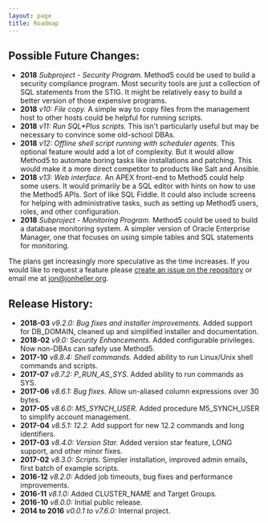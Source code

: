 ```yaml
---
layout: page
title: Roadmap
---
```


Possible Future Changes:
------------------------

* **2018** _Subproject - Security Program._ Method5 could be used to build a security compliance program.  Most security tools are just a collection of SQL statements from the STIG.  It might be relatively easy to build a better version of those expensive programs.
* **2018** _v10: File copy._  A simple way to copy files from the management host to other hosts could be helpful for running scripts.
* **2018** _v11: Run SQL\*Plus scripts._  This isn't particularly useful but may be necessary to convince some old-school DBAs.
* **2018** _v12: Offline shell script running with scheduler agents._  This optional feature would add a lot of complexity.  But it would allow Method5 to automate boring tasks like installations and patching.  This would make it a more direct competitor to products like Salt and Ansible.
* **2018** _v13: Web interface._  An APEX front-end to Method5 could help some users.  It would primarily be a SQL editor with  hints on how to use the Method5 APIs.  Sort of like SQL Fiddle.  It could also include screens for helping with administrative tasks, such as setting up Method5 users, roles, and other configuration.
* **2018** _Subproject - Monitoring Program._ Method5 could be used to build a database monitoring system.  A simpler version of Oracle Enterprise Manager, one that focuses on using simple tables and SQL statements for monitoring.

The plans get increasingly more speculative as the time increases.  If you would like to request a feature please [create an issue on the repository](https://github.com/method5/method5/issues) or email me at jon@jonheller.org.


Release History:
----------------

* **2018-03** _v9.2.0: Bug fixes and installer improvements._ Added support for DB_DOMAIN, cleaned up and simplified installer and documentation.
* **2018-02** _v9.0: Security Enhancements._  Added configurable privileges.  Now non-DBAs can safely use Method5.
* **2017-10** _v8.8.4: Shell commands._  Added ability to run Linux/Unix shell commands and scripts.
* **2017-07** _v8.7.2: P_RUN_AS_SYS._  Added ability to run commands as SYS.
* **2017-06** _v8.6.1: Bug fixes._  Allow un-aliased column expressions over 30 bytes.
* **2017-05** _v8.6.0: M5_SYNCH_USER._  Added procedure M5_SYNCH_USER to simplify account management.
* **2017-04** _v8.5.1: 12.2._  Add support for new 12.2 commands and long identifiers.
* **2017-03** _v8.4.0: Version Star._  Added version star feature, LONG support, and other minor fixes.
* **2017-02** *v8.3.0: Scripts.* Simpler installation, improved admin emails, first batch of example scripts.
* **2016-12** *v8.2.0:* Added job timeouts, bug fixes and performance improvements.
* **2016-11** *v8.1.0:* Added CLUSTER_NAME and Target Groups.
* **2016-10** *v8.0.0:* Initial public release.
* **2014 to 2016** *v0.0.1 to v7.6.0:* Internal project.
